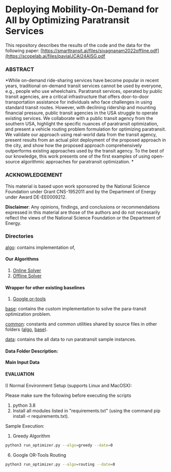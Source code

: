 # Deploying Mobility-On-Demand for All by Optimizing Paratransit Services

This repository describes the results of the code and the data for the following paper: [https://smarttransit.ai/files/sivagnanam2022offline.pdf](https://scopelab.ai/files/paviaIJCAI24AISG.pdf
### ABSTRACT

*While on-demand ride-sharing services have become popular in recent years, traditional on-demand transit services cannot be used by everyone, e.g., people who use wheelchairs. Paratransit services, operated by public transit agencies, are a critical infrastructure that offers door-to-door transportation assistance for individuals who face challenges in using standard transit routes. However, with declining ridership and mounting financial pressure, public transit agencies in the USA struggle to operate existing services. We collaborate with a public transit agency from the southern USA, highlight the specific nuances of paratransit optimization, and present a vehicle routing problem formulation for optimizing paratransit. We validate our approach using real-world data from the transit agency, present results from an actual pilot deployment of the proposed approach in the city, and show how the proposed approach comprehensively outperforms existing approaches used by the transit agency. To the best of our knowledge, this work presents one of the first examples of using open-source algorithmic approaches for paratransit optimization. *

### ACKNOWLEDGEMENT

This material is based upon work sponsored by the National
Science Foundation under Grant CNS-1952011 and by the
Department of Energy under Award DE-EE0009212.

**Disclaimer**: Any opinions, findings, and conclusions or recommendations expressed in this material are those of the authors and do not
necessarily reflect the views of the National Science Foundation or the Department of Energy.

### Directories

[algo](algo):
contains implementation of,
#### Our Algorithms
1. [Online Solver](algo/)
2. [Offline Solver](algo/)


####  Wrapper for other existing baselines
1. [Google or-tools](https://developers.google.com/optimization)

[base](base): contains the custom implementation to solve the para-transit optimization problem.

[common](common): constants and common utilities shared by source files in other folders ([algo](algo), [base](base)).

[data](data): contains the all data to run paratransit sample instances.


#### Data Folder Description:
**Main Input Data**

#### EVALUATION

I) Normal Environment Setup (supports Linux and MacOSX):

Please make sure the following before executing the scripts
1. python 3.8
2. Install all modules listed in "requirements.txt" (using the command pip install -r requirements.txt).
  
Sample Execution:

1. Greedy Algorithm

```bash
python3 run_optimizer.py --algo=greedy --date=0
```

6. Google OR-Tools Routing

```bash
python3 run_optimizer.py --algo=routing --date=0
```
